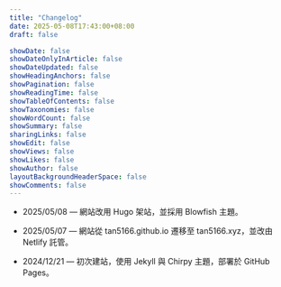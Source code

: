 ```yaml
---
title: "Changelog"
date: 2025-05-08T17:43:00+08:00
draft: false

showDate: false
showDateOnlyInArticle: false
showDateUpdated: false
showHeadingAnchors: false
showPagination: false
showReadingTime: false
showTableOfContents: false
showTaxonomies: false
showWordCount: false
showSummary: false
sharingLinks: false
showEdit: false
showViews: false
showLikes: false
showAuthor: false
layoutBackgroundHeaderSpace: false
showComments: false
---
```


- 2025/05/08 — 網站改用 Hugo 架站，並採用 Blowfish 主題。

- 2025/05/07 — 網站從 tan5166.github.io 遷移至 tan5166.xyz，並改由 Netlify 託管。

- 2024/12/21 — 初次建站，使用 Jekyll 與 Chirpy 主題，部署於 GitHub Pages。
